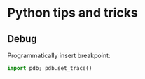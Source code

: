 # Python tips and tricks

## Debug

Programmatically insert breakpoint:

```python
import pdb; pdb.set_trace()
```

